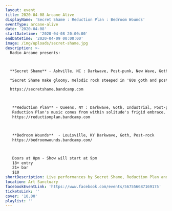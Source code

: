 ```yaml
---
layout: event
title: 2020-04-08 Arcane Alive
displayName: 'Secret Shame : Reduction Plan : Bedroom Wounds'
eventType: arcane-alive
date: '2020-04-08'
startDatetime: '2020-04-08 20:00:00'
endDatetime: '2020-04-09 00:00:00'
image: /img/uploads/secret-shame.jpg
description: >-
  Radio Arcane presents:



  **Secret Shame** - Ashville, NC : Darkwave, Post-punk, New Wave, Gothic

  "Secret Shame make gloomy, melodic rock steeped in '80s goth and post-punk." - BrooklynVegan

  https://secretshame.bandcamp.com



   **Reduction Plan** - Queens, NY : Darkwave, Goth, Industrial, Post-punk
   Reduction Plan's music comes from within solitude's frigid embrace. Pulling from 80s goth, industrial, dream-pop, as well as cacophonous no-wave, Reduction Plan uses both noise and space to illustrate the power of silence.
   https://reductionplan.bandcamp.com



   **Bedroom Wounds**  - Louisville, KY Darkwave, Goth, Post-rock
   https://bedroomwounds.bandcamp.com/



   Doors at 8pm - Show will start at 9pm
   18+ entry
   21+ bar
   $10
shortDescription: Live performances by Secret Shame, Reduction Plan and Bedroom Wounds
location: Art Sanctuary
facebookEventLink: 'https://www.facebook.com/events/567556687169175'
ticketsLink: ''
cover: '10.00'
playlist: ''
---
```

